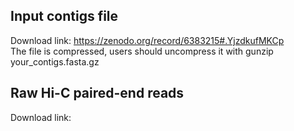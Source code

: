 ## Input contigs file   
Download link: https://zenodo.org/record/6383215#.YjzdkufMKCp   
The file is compressed, users should uncompress it with gunzip your_contigs.fasta.gz

## Raw Hi-C paired-end reads
Download link: 

